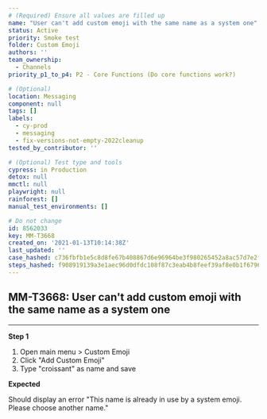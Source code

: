 ```yaml
---
# (Required) Ensure all values are filled up
name: "User can't add custom emoji with the same name as a system one"
status: Active
priority: Smoke test
folder: Custom Emoji
authors: ''
team_ownership:
  - Channels
priority_p1_to_p4: P2 - Core Functions (Do core functions work?)

# (Optional)
location: Messaging
component: null
tags: []
labels:
  - cy-prod
  - messaging
  - fix-versions-not-empty-2022cleanup
tested_by_contributor: ''

# (Optional) Test type and tools
cypress: in Production
detox: null
mmctl: null
playwright: null
rainforest: []
manual_test_environments: []

# Do not change
id: 8562033
key: MM-T3668
created_on: '2021-01-13T10:14:38Z'
last_updated: ''
case_hashed: c736fbfb1e5c8d8fe67b408867d6e96964be3f980265452a8ac57d7e2f95666463cd92153554b35bbbec7fee7889ec36
steps_hashed: f908919139a3e1aec96d0dfdc108f87c3eab4b8feef39af8e0b1f67963f6efa75143c5f296283c38e1e4e609c3f10cc8
---
```


<!-- (Auto-generated) Based on frontmatter's "key" and "name" -->

## MM-T3668: User can't add custom emoji with the same name as a system one

---

**Step 1**

1. Open main menu > Custom Emoji
2. Click "Add Custom Emoji"
3. Type "croissant" as name and save

**Expected**

Should display an error "This name is already in use by a system emoji. Please choose another name."
